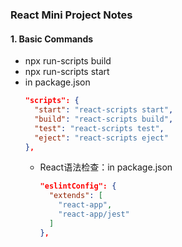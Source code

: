 ### React Mini Project Notes

#### 1. Basic Commands
- npx run-scripts build
- npx run-scripts start
- in package.json
  ```json
  "scripts": {
    "start": "react-scripts start",
    "build": "react-scripts build",
    "test": "react-scripts test",
    "eject": "react-scripts eject"
  },
  ```
  - React语法检查：in package.json
    ```json
    "eslintConfig": {
      "extends": [
        "react-app",
        "react-app/jest"
      ]
    },
    ```
